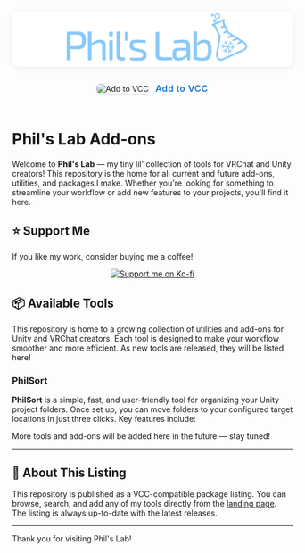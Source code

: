 


<div align="center">
  <img src="Website/banner.png" alt="Phil's Lab Banner" width="900" style="max-width: 100%; border-radius: 12px; box-shadow: 0 2px 12px #0001; margin-bottom: 8px;"/>
  <br/>
  <a href="https://hugphiluu.github.io/PhilsLab/" target="_blank" style="display: inline-block; margin: 18px 0 24px 0; text-decoration: none;">
    <img src="Website/favicon.ico" alt="Add to VCC" width="28" style="vertical-align: middle; margin-right: 8px; border-radius: 6px; box-shadow: 0 1px 4px #0002;"/>
    <span style="font-size: 1.15em; font-weight: 600; color: #1976d2; vertical-align: middle; letter-spacing: 0.5px;">Add to VCC</span>
  </a>
</div>

# Phil's Lab Add-ons

Welcome to **Phil's Lab** — my tiny lil' collection of tools for VRChat and Unity creators! This repository is the home for all current and future add-ons, utilities, and packages I make. Whether you're looking for something to streamline your workflow or add new features to your projects, you'll find it here.


## ⭐ Support Me
If you like my work, consider buying me a coffee!

<p align="center">
  <a href="https://ko-fi.com/philuu" target="_blank">
    <img src="https://ko-fi.com/img/githubbutton_sm.svg" alt="Support me on Ko-fi" />
  </a>
</p>


## 📦 Available Tools

This repository is home to a growing collection of utilities and add-ons for Unity and VRChat creators. Each tool is designed to make your workflow smoother and more efficient. As new tools are released, they will be listed here!

### PhilSort

**PhilSort** is a simple, fast, and user-friendly tool for organizing your Unity project folders. Once set up, you can move folders to your configured target locations in just three clicks. Key features include:


More tools and add-ons will be added here in the future — stay tuned!

---

## 📖 About This Listing

This repository is published as a VCC-compatible package listing. You can browse, search, and add any of my tools directly from the [landing page](https://hugphiluu.github.io/PhilsLab/). The listing is always up-to-date with the latest releases.

---

Thank you for visiting Phil's Lab!
